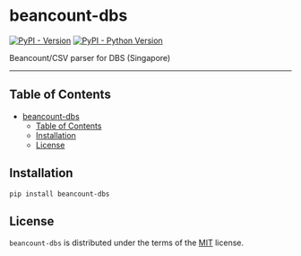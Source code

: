 # beancount-dbs

[![PyPI - Version](https://img.shields.io/pypi/v/beancount-dbs.svg)](https://pypi.org/project/beancount-dbs)
[![PyPI - Python Version](https://img.shields.io/pypi/pyversions/beancount-dbs.svg)](https://pypi.org/project/beancount-dbs)

Beancount/CSV parser for DBS (Singapore)

-----

## Table of Contents

- [beancount-dbs](#beancount-dbs)
  - [Table of Contents](#table-of-contents)
  - [Installation](#installation)
  - [License](#license)

## Installation

```console
pip install beancount-dbs
```

## License

`beancount-dbs` is distributed under the terms of the [MIT](https://spdx.org/licenses/MIT.html) license.
